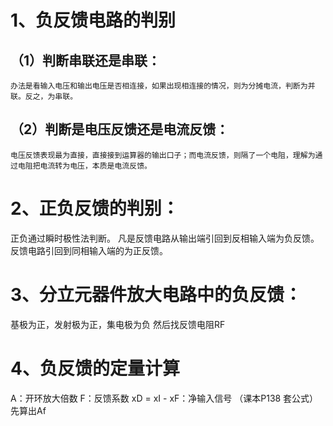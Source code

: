 # 1、负反馈电路的判别
  ## （1）判断串联还是串联：
    办法是看输入电压和输出电压是否相连接，如果出现相连接的情况，则为分摊电流，判断为并联。反之，为串联。
  ## （2）判断是电压反馈还是电流反馈：
    电压反馈表现最为直接，直接接到运算器的输出口子；而电流反馈，则隔了一个电阻，理解为通过电阻把电流转为电压，本质是电流反馈。
    
 # 2、正负反馈的判别：
   正负通过瞬时极性法判断。
   凡是反馈电路从输出端引回到反相输入端为负反馈。反馈电路引回到同相输入端的为正反馈。
   
 # 3、分立元器件放大电路中的负反馈：
   基极为正，发射极为正，集电极为负
   然后找反馈电阻RF
   
# 4、负反馈的定量计算  
  A：开环放大倍数
  F：反馈系数
  xD = xI - xF：净输入信号
  （课本P138 套公式）
  先算出Af
